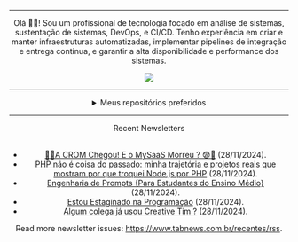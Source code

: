 <div align="center">
<hr>
<p>Olá 👋🏾! Sou um profissional de tecnologia focado em análise de sistemas, sustentação de sistemas, DevOps, e CI/CD. Tenho experiência em criar e manter infraestruturas automatizadas, implementar pipelines de integração e entrega contínua, e garantir a alta disponibilidade e performance dos sistemas.</p>
  <img src="https://media.giphy.com/media/yAGIvCiwPJn5C/giphy.gif">
<hr>
  <details>
  <summary>Meus repositórios preferidos</summary>
  <br />
  Alguns dos meus melhores repositórios:
  <br />
<br />
  <ul><li><a href=https://github.com/KubeNerd/aluratube target="_blank" rel="noopener noreferrer">KubeNerd/aluratube</a> (<b>0</b> ✨ and <b>0</b> 🍴): Aluratube - Desenvolvido durante a imersão React da Alura no final de 2022</li><li><a href=https://github.com/KubeNerd/nlw-ia target="_blank" rel="noopener noreferrer">KubeNerd/nlw-ia</a> (<b>0</b> ✨ and <b>0</b> 🍴): Projeto desenvolvido durante a NLW IA - Usando a API da OPENAI</li><li><a href=https://github.com/KubeNerd/nlw-journey-ia target="_blank" rel="noopener noreferrer">KubeNerd/nlw-journey-ia</a> (<b>0</b> ✨ and <b>0</b> 🍴): NLW IA - Agent de viagens usando python + langchain + GPT</li>
<li>More coming soon :).</li>
</ul>
  </details>
  <hr/>
    <summary>Recent Newsletters</summary>
  <br />
  <ul>
    <li><a href=https://www.tabnews.com.br/MrJ/a-crom-chegou-e-o-mysaas-morreu target="_blank" rel="noopener noreferrer">🚀🌐A CROM Chegou! E o MySaaS Morreu ? 😨🫣</a> (28/11/2024).</li><li><a href=https://www.tabnews.com.br/Pedroaf0/php-nao-e-coisa-do-passado-minha-trajetoria-e-projetos-reais-que-mostram-por-que-troquei-node-js-por-php target="_blank" rel="noopener noreferrer">PHP não é coisa do passado: minha trajetória e projetos reais que mostram por que troquei Node.js por PHP</a> (28/11/2024).</li><li><a href=https://www.tabnews.com.br/SamuraiSatoshi/engenharia-de-prompts-para-estudantes-do-ensino-medio target="_blank" rel="noopener noreferrer">Engenharia de Prompts {Para Estudantes do Ensino Médio}</a> (28/11/2024).</li><li><a href=https://www.tabnews.com.br/devcristiano/estou-estaginado-na-programacao target="_blank" rel="noopener noreferrer">Estou Estaginado na Programação</a> (28/11/2024).</li><li><a href=https://www.tabnews.com.br/TiagoBrilhante/algum-colega-ja-usou-creative-tim target="_blank" rel="noopener noreferrer">Algum colega já usou Creative Tim ?</a> (28/11/2024).</li>
  </ul>
<p>Read more newsletter issues: <a href="https://www.tabnews.com.br/recentes/rss">https://www.tabnews.com.br/recentes/rss</a>.</p>
  </details>
